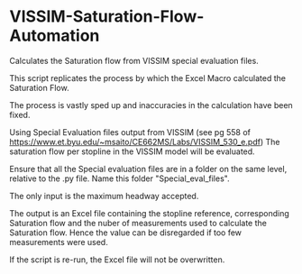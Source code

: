 # VISSIM-Saturation-Flow-Automation
Calculates the Saturation flow from VISSIM special evaluation files.

This script replicates the process by which the Excel Macro calculated the Saturation Flow.

The process is vastly sped up and inaccuracies in the calculation have been fixed.

Using Special Evaluation files output from VISSIM (see pg 558 of https://www.et.byu.edu/~msaito/CE662MS/Labs/VISSIM_530_e.pdf)
The saturation flow per stopline in the VISSIM model will be evaluated.

Ensure that all the Special evaluation files are in a folder on the same level, relative to the .py file. Name this folder "Special_eval_files".

The only input is the maximum headway accepted.

The output is an Excel file containing the stopline reference, corresponding Saturation flow and the nuber of measurements used to calculate the Saturation flow.
Hence the value can be disregarded if too few measurements were used.

 If the script is re-run, the Excel file will not be overwritten.
